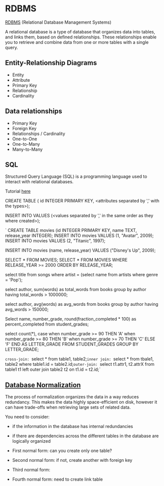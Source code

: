 # RDBMS

[RDBMS](http://code.tutsplus.com/tutorials/relational-databases-for-dummies--net-30244) (Relational Database Management Systems)

A relational database is a type of database that organizes data into tables, and links them, based on defined relationships. These relationships enable you to retrieve and combine data from one or more tables with a single query.

## Entity-Relationship Diagrams

* Entity
* Attribute
* Primary Key
* Relationship
* Cardinality

## Data relationships

* Primary Key
* Foreign Key
* Relationships / Cardinality
* One-to-One
* One-to-Many
* Many-to-Many


## SQL

Structured Query Language (SQL) is a programming language used to interact with relational databases.

Tutorial [here](https://www.khanacademy.org/computing/computer-programming/sql)

CREATE TABLE <name of the table> ( id INTEGER PRIMARY KEY,  <attributes separated by ',' with the types>);

INSERT INTO <name of the table> VALUES (<values separated by ',' in the same order as they where created>);

`
CREATE TABLE movies (id INTEGER PRIMARY KEY, name TEXT, release_year INTEGER);
INSERT INTO movies VALUES (1, "Avatar", 2009);
INSERT INTO movies VALUES (2, "Titanic", 1997);

INSERT INTO movies (name, release_year) VALUES ("Disney's Up", 2009);
 
 
SELECT * FROM MOVIES;
SELECT * FROM MOVIES WHERE RELEASE_YEAR >= 2000 ORDER BY RELEASE_YEAR;

select title from songs where artist = (select name from artists where genre = 'Pop');

select author, sum(words) as total_words from books group by author having total_words > 1000000;

select author, avg(words) as avg_words from books group by author having avg_words > 150000;

Select name, number_grade, round(fraction_completed * 100) as percent_completed
    from student_grades;

select count(*), case
    when number_grade >= 90 THEN 'A'
    when number_grade >= 80 THEN 'B'
    when number_grade >= 70 THEN 'C'
    ELSE 'F'
    END AS LETTER_GRADE
    FROM STUDENT_GRADES
    GROUP BY LETTER_GRADE;


`
cross-join: 
  `select * from table1, table2;`
inner join: 
  `select * from tbale1, table2 
      where table1.id = table2.id;`
outer-join: 
  `select t1.attr1, t2.attrX 
      from table1 t1
      left outer join table2 t2
      on t1.id = t2.id;`

## [Database Normalization](https://blog.udemy.com/normalization-in-database-with-example/)

The process of normalization organizes the data in a way reduces redundancy. This makes the data highly space-efficient on disk, however it can have trade-offs when retrieving large sets of related data.

You need to consider: 
* if the information in the database has internal redundancies
* if there are dependencies across the different tables in the database are logically organized

* First normal form: can you create only one table?
* Second normal form: if not, create another with foreign key
* Third normal form: 
* Fourth normal form: need to create link table

